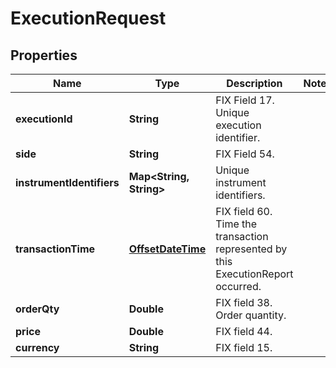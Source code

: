
# ExecutionRequest

## Properties
Name | Type | Description | Notes
------------ | ------------- | ------------- | -------------
**executionId** | **String** | FIX Field 17.  Unique execution identifier. | 
**side** | **String** | FIX Field 54. | 
**instrumentIdentifiers** | **Map&lt;String, String&gt;** | Unique instrument identifiers. | 
**transactionTime** | [**OffsetDateTime**](OffsetDateTime.md) | FIX field 60.  Time the transaction represented by this ExecutionReport occurred. | 
**orderQty** | **Double** | FIX field 38.  Order quantity. | 
**price** | **Double** | FIX field 44. | 
**currency** | **String** | FIX field 15. | 



